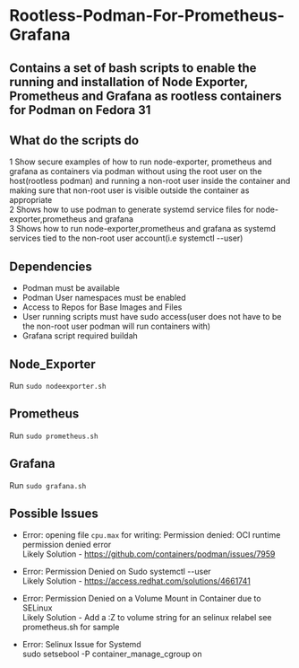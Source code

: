 # Rootless-Podman-For-Prometheus-Grafana

## Contains a set of bash scripts to enable the running and installation of Node Exporter, Prometheus and Grafana as rootless containers for Podman on Fedora 31

## What do the scripts do

1 Show secure examples of how to run node-exporter, prometheus and grafana as containers via podman without using the root user on the host(rootless podman) and running a non-root user inside the container and making sure that non-root user is visible outside the container as appropriate  
2 Shows how to use podman to generate systemd service files for node-exporter,prometheus and grafana  
3 Shows how to run node-exporter,prometheus and grafana as systemd services tied to the non-root user account(i.e systemctl --user)  

## Dependencies

- Podman must be available  
- Podman User namespaces must be enabled  
- Access to Repos for Base Images and Files
- User running scripts must have sudo access(user does not have to be the non-root user podman will run containers with)  
- Grafana script required buildah

## Node_Exporter

Run ```sudo nodeexporter.sh```

## Prometheus

Run ```sudo prometheus.sh```

## Grafana

Run ```sudo grafana.sh```

## Possible Issues

- Error: opening file `cpu.max` for writing: Permission denied: OCI runtime permission denied error  
  Likely Solution - https://github.com/containers/podman/issues/7959

- Error: Permission Denied on Sudo systemctl --user  
  Likely Solution - <https://access.redhat.com/solutions/4661741>

- Error: Permission Denied on a Volume Mount in Container due to SELinux  
  Likely Solution - Add a :Z to volume string for an selinux relabel see prometheus.sh for sample

- Error: Selinux Issue for Systemd  
  sudo setsebool -P container_manage_cgroup on
